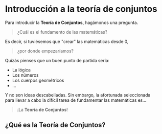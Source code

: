 # Introducción a la teoría de conjuntos

Para introducir la **Teoría de Conjuntos**, hagámonos una pregunta.

> ¿Cuál es el fundamento de las matemáticas? 

Es decir, si tuviésemos que "crear" las matemáticas desde 0,

> ¿por donde empezaríamos?

Quizás pienses que un buen punto de partida sería:
- La lógica
- Los números
- Los cuerpos geométricos
- ...

Y no son ideas descabelladas. Sin embargo, la afortunada seleccionada para llevar a cabo la difícil tarea de fundamentar las matemáticas es...

> ¡La **Teoría de Conjuntos**!

## ¿Qué es la Teoría de Conjuntos?

